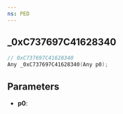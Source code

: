 ```yaml
---
ns: PED
---
```

## _0xC737697C41628340

```c
// 0xC737697C41628340
Any _0xC737697C41628340(Any p0);
```

## Parameters
* **p0**:
